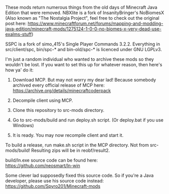 These mods return numerous things from the old days of Minecraft Java Edition that were removed.
NBXlite is a fork of InsanityBringer's NoBiomesX
(Also known as "The Nostalgia Project", feel free to check out the original post here: https://www.minecraftforum.net/forums/mapping-and-modding-java-edition/minecraft-mods/1275124-1-0-0-no-biomes-x-very-dead-use-exalms-stuff)

SSPC is a fork of simo_415's Single Player Commands 3.2.2.
Everything in src/client/spc, bin/spc-* and bin-old/spc-* is licenced under GNU LGPLv3.

I'm just a random individual who wanted to archive these mods so they wouldn't be lost. If you want to set this up for whatever reason, then here's how ya' do it:

1. Download MCP. But may not worry my dear lad! Because somebody archived every official release of MCP here: https://archive.org/details/minecraftcoderpack

2. Decompile client using MCP.

3. Clone this repository to src-mods directory.

4. Go to src-mods/build and run deploy.sh script. (Or deploy.bat if you use Windows)

5. It is ready. You may now recompile client and start it.

To build a release, run make.sh script in the MCP directory. Not from src-mods/build! Resulting zips will be in reobf/result2.

build/ln.exe source code can be found here: https://github.com/neosmart/ln-win

Some clever lad supposedly fixed this source code. So if you're a Java developer, please use his source code instead: https://github.com/Spyro201/Minecraft-mods
